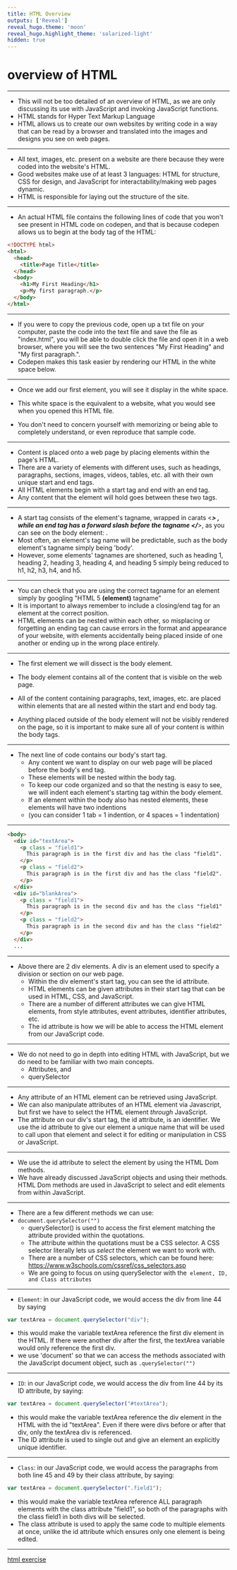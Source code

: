 ```yaml
---
title: HTML Overview
outputs: ['Reveal']
reveal_hugo.theme: 'moon'
reveal_hugo.highlight_theme: 'solarized-light'
hidden: true
---
```


# overview of HTML

---

* This will not be too detailed of an overview of HTML, as we are only discussing its use with JavaScript and invoking JavaScript functions.  
* HTML stands for Hyper Text Markup Language 
* HTML allows us to create our own websites by writing code in a way that can be read by a browser and translated into the images and designs you see on web pages. 

---

* All text, images, etc. present on a website are there because they were coded into the website's HTML. 
* Good websites make use of at least 3 languages: HTML for structure, CSS for design, and JavaScript for interactability/making web pages dynamic. 
* HTML is responsible for laying out the structure of the site. 

---

* An actual HTML file contains the following lines of code that you won't see present in HTML code on codepen, and that is because codepen allows us to begin at the body tag of the HTML: 

```html
<!DOCTYPE html>
<html>
  <head>
    <title>Page Title</title>
  </head>
  <body>
    <h1>My First Heading</h1>
    <p>My first paragraph.</p>
  </body>
</html>
```

---
* If you were to copy the previous code, open up a txt file on your computer, paste the code into the text file and save the file as "index.html", you will be able to double click the file and open it in a web browser, where you will see the two sentences "My First Heading" and "My first paragraph.". 
 * Codepen makes this task easier by rendering our HTML in the white space below. 

---

* Once we add our first element, you will see it display in the white space. 

* This white space is the equivalent to a website, what you would see when you opened this HTML file.

* You don't need to concern yourself with memorizing or being able to completely understand, or even reproduce that sample code. 


---


* Content is placed onto a web page by placing elements within the page's HTML. 
* There are a variety of elements with different uses, such as headings, paragraphs, sections, images, videos, tables, etc. all with their own unique start and end tags. 
* All HTML elements begin with a start tag and end with an end tag. 
* Any content that the element will hold goes between these two tags. 

---

* A start tag consists of the element's tagname, wrapped in carats <___> , while an end tag has a forward slash before the tagname </___>, as you can see on the body element: <body> </body> . 
* Most often, an element's tag name will be predictable, such as the body element's tagname simply being 'body'. 
* However, some elements' tagnames are shortened, such as heading 1, heading 2, heading 3, heading 4, and heading 5 simply being reduced to h1, h2, h3, h4, and h5. 

---

* You can check that you are using the correct tagname for an element simply by googling "HTML 5 __(element)__ tagname"
* It is important to always remember to include a closing/end tag for an element at the correct position. 
* HTML elements can be nested within each other, so misplacing or forgetting an ending tag can cause errors in the format and appearance of your website, with elements accidentally being placed inside of one another or ending up in the wrong place entirely. 

---


*  The first element we will dissect is the body element. 

  * The body element contains all of the content that is visible on the web page. 

  * All of the content containing paragraphs, text, images, etc. are placed within elements that are all nested within the start and end body tag. 

  * Anything placed outside of the body element will not be visibly rendered on the page, so it is important to make sure all of your content is within the body tags. 


---

* The next line of code contains our body's start tag. 
     * Any content we want to display on our web page will be placed before the body's end tag. 
     * These elements will be nested within the body tag. 
     * To keep our code organized and so that the nesting is easy to see, we will indent each element's starting tag within the body element. 
     * If an element within the body also has nested elements, these elements will have two indentions 
     * (you can consider 1 tab = 1 indention, or 4 spaces = 1 indentation)   

---

```html
<body>
  <div id="textArea"> 
    <p class = "field1">
      This paragraph is in the first div and has the class "field1".
    </p>
    <p class = "field2">
      This paragraph is in the first div and has the class "field2".
    </p>
  </div>
  <div id="blankArea"> 
    <p class = "field1">
      This paragraph is in the second div and has the class "field1"
    </p>
    <p class = "field2">
      This paragraph is in the second div and has the class "field2"
    </p>
  </div>
  ...
```

---
* Above there are 2 div elements. A div is an element used to specify a division or section on our web page.
    * Within the div element's start tag, you can see the id attribute.
    * HTML elements can be given attributes in their start tag that can be used in HTML, CSS, and JavaScript.
    * There are a number of different attributes we can give HTML elements, from style attributes, event attributes, identifier attributes, etc. 
    * The id attribute is how we will be able to access the HTML element from our JavaScript code.

---  

* We do not need to go in depth into editing HTML with JavaScript, but we do need to be familiar with two main concepts.
  * Attributes, and
  * querySelector

---

* Any attribute of an HTML element can be retrieved using JavaScript. 
* We can also manipulate attributes of an HTML element via Javascript, but first we have to select the HTML element *through* JavaScript.
* The attribute on our div's start tag, the id attribute, is an identifier. We use the id attribute to give our element a unique name that will be used to call upon that element and select it for editing or manipulation in CSS or JavaScript. 

---

* We use the id attribute to select the element by using the HTML Dom methods.
* We have already discussed JavaScript objects and using their methods. HTML Dom methods are used in JavaScript to select and edit elements from within JavaScript.

---


* There are a few different methods we can use:
* `document.querySelector("")`
  * querySelector() is used to access the first element matching the attribute provided within the quotations. 
  * The attribute within the quotations must be a CSS selector. A CSS selector literally lets us *select* the element we want to work with.
  * There are a number of CSS selectors, which can be found here: https://www.w3schools.com/cssref/css_selectors.asp
  * We are going to focus on using querySelector with the` element, ID, and Class attributes` 

---

* `Element`: in our JavaScript code, we would access the div from line 44 by saying 

```js
var textArea = document.querySelector("div");
```

* this would make the variable textArea reference the first div element in the HTML. If there were another div after the first, the textArea variable would only reference the first div.
* we use 'document' so that we can access the methods associated with the JavaScript document object, such as `.querySelector("")`

---

* `ID`: in our JavaScript code, we would access the div from line 44 by its ID attribute, by saying:

```js
var textArea = document.querySelector("#textArea");
```

* this would make the variable textArea reference the div element in the HTML with the id "textArea". Even if there were divs before or after that div, only the textArea div is referenced.
* The ID attribute is used to single out and give an element an explicitly unique identifier.

---

* `Class`: in our JavaScript code, we would access the paragraphs from both line 45 and 49 by their class attribute, by saying:

```js
var textArea = document.querySelector(".field1");
```

* this would make the variable textArea reference ALL paragraph elements with the class attribute "field1", so both of the paragraphs with the class field1 in both divs will be selected.
* The class attribute is used to apply the same code to multiple elements at once, unlike the id attribute which ensures only one element is being edited.

---
       
[html exercise](..)